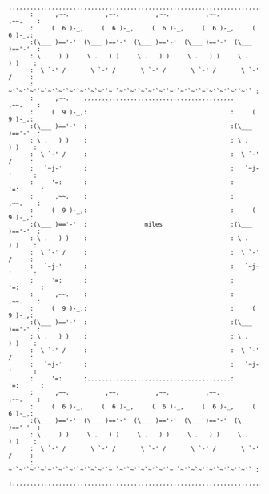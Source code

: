           ........................................................................
          :      ,~~.          ,~~.          ,~~.          ,~~.          ,~~.    :
          :     (  6 )-_,     (  6 )-_,     (  6 )-_,     (  6 )-_,     (  6 )-_,:
          :(\___ )=='-'  (\___ )=='-'  (\___ )=='-'  (\___ )=='-'  (\___ )=='-'  :
          : \ .   ) )     \ .   ) )     \ .   ) )     \ .   ) )     \ .   ) )    :
          :  \ `-' /       \ `-' /       \ `-' /       \ `-' /       \ `-' /     :
          : ~'`~'`~'`~`~'`~'`~'`~'`~`~'`~'`~'`~'`~`~'`~'`~'`~'`~'`~`~'`~'`~'`~'` :
          :      ,~~.    ..........................................      ,~~.    :
          :     (  9 )-_,:                                        :     (  9 )-_,:
          :(\___ )=='-'  :                                        :(\___ )=='-'  :
          : \ .   ) )    :                                        : \ .   ) )    :
          :  \ `-' /     :                                        :  \ `-' /     :
          :   `~j-'      :                                        :   `~j-'      :
          :     '=:      :                                        :     '=:      :
          :      ,~~.    :                                        :      ,~~.    :
          :     (  9 )-_,:                                        :     (  9 )-_,:
          :(\___ )=='-'  :                miles                   :(\___ )=='-'  :
          : \ .   ) )    :                                        : \ .   ) )    :
          :  \ `-' /     :                                        :  \ `-' /     :
          :   `~j-'      :                                        :   `~j-'      :
          :     '=:      :                                        :     '=:      :
          :      ,~~.    :                                        :      ,~~.    :
          :     (  9 )-_,:                                        :     (  9 )-_,:
          :(\___ )=='-'  :                                        :(\___ )=='-'  :
          : \ .   ) )    :                                        : \ .   ) )    :
          :  \ `-' /     :                                        :  \ `-' /     :
          :   `~j-'      :                                        :   `~j-'      :
          :     '=:      :........................................:     '=:      :
          :      ,~~.          ,~~.          ,~~.          ,~~.          ,~~.    :
          :     (  6 )-_,     (  6 )-_,     (  6 )-_,     (  6 )-_,     (  6 )-_,:
          :(\___ )=='-'  (\___ )=='-'  (\___ )=='-'  (\___ )=='-'  (\___ )=='-'  :
          : \ .   ) )     \ .   ) )     \ .   ) )     \ .   ) )     \ .   ) )    :
          :  \ `-' /       \ `-' /       \ `-' /       \ `-' /       \ `-' /     :
          : ~'`~'`~'`~`~'`~'`~'`~'`~`~'`~'`~'`~'`~`~'`~'`~'`~'`~`~'`~'`~'`~'`~'` :
          :......................................................................:
